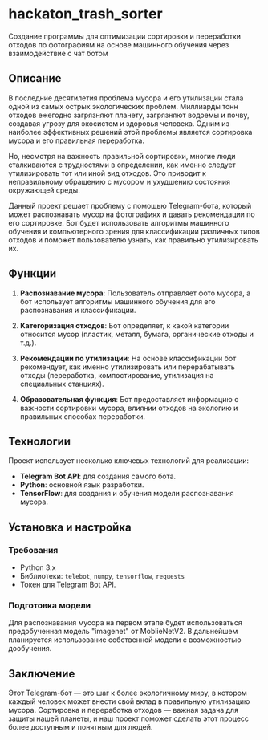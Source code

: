 # hackaton_trash_sorter
Создание программы для оптимизации сортировки и переработки отходов по фотографиям на основе машинного обучения через взаимодействие с чат ботом
## Описание

В последние десятилетия проблема мусора и его утилизации стала одной из самых острых экологических проблем. Миллиарды тонн отходов ежегодно загрязняют планету, загрязняют водоемы и почву, создавая угрозу для экосистем и здоровья человека. Одним из наиболее эффективных решений этой проблемы является сортировка мусора и его правильная переработка.

Но, несмотря на важность правильной сортировки, многие люди сталкиваются с трудностями в определении, как именно следует утилизировать тот или иной вид отходов. Это приводит к неправильному обращению с мусором и ухудшению состояния окружающей среды.

Данный проект решает проблему с помощью Telegram-бота, который может распознавать мусор на фотографиях и давать рекомендации по его сортировке. Бот будет использовать алгоритмы машинного обучения и компьютерного зрения для классификации различных типов отходов и поможет пользователю узнать, как правильно утилизировать их.

## Функции

1. **Распознавание мусора**: Пользователь отправляет фото мусора, а бот использует алгоритмы машинного обучения для его распознавания и классификации.
   
2. **Категоризация отходов**: Бот определяет, к какой категории относится мусор (пластик, металл, бумага, органические отходы и т.д.).

3. **Рекомендации по утилизации**: На основе классификации бот рекомендует, как именно утилизировать или перерабатывать отходы (переработка, компостирование, утилизация на специальных станциях).

4. **Образовательная функция**: Бот предоставляет информацию о важности сортировки мусора, влиянии отходов на экологию и правильных способах переработки.

## Технологии

Проект использует несколько ключевых технологий для реализации:

- **Telegram Bot API**: для создания самого бота.
- **Python**: основной язык разработки.
- **TensorFlow**: для создания и обучения модели распознавания мусора.

## Установка и настройка

### Требования

- Python 3.x
- Библиотеки: `telebot`, `numpy`, `tensorflow`, `requests`
- Токен для Telegram Bot API.

### Подготовка модели

Для распознавания мусора на первом этапе будет использоваться предобученная модель "imagenet" от MoblieNetV2. В дальнейшем планируется использование собственной модели с возможностью дообучения.


## Заключение

Этот Telegram-бот — это шаг к более экологичному миру, в котором каждый человек может внести свой вклад в правильную утилизацию мусора. Сортировка и переработка отходов — важная задача для защиты нашей планеты, и наш проект поможет сделать этот процесс более доступным и понятным для людей.

